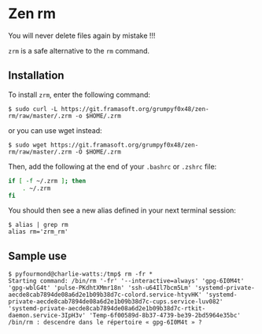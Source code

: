 # Zen rm

You will never delete files again by mistake !!!

`zrm` is a safe alternative to the `rm` command.

## Installation

To install `zrm`, enter the following command:

    $ sudo curl -L https://git.framasoft.org/grumpyf0x48/zen-rm/raw/master/.zrm -o $HOME/.zrm

or you can use wget instead:

    $ sudo wget https://git.framasoft.org/grumpyf0x48/zen-rm/raw/master/.zrm -O $HOME/.zrm

Then, add the following at the end of your `.bashrc` or `.zshrc` file:

```sh
if [ -f ~/.zrm ]; then
    . ~/.zrm
fi
```

You should then see a new alias defined in your next terminal session:

    $ alias | grep rm
    alias rm='zrm_rm'

## Sample use

    $ pyfourmond@charlie-watts:/tmp$ rm -fr *
    Starting command: /bin/rm '-fr' '--interactive=always' 'gpg-6I0M4t' 'gpg-wblG4t' 'pulse-PKdhtXMmr18n' 'ssh-u64Il7bcm5Lm' 'systemd-private-aecde8cab7894de08a6d2e1b09b38d7c-colord.service-htyvHK' 'systemd-private-aecde8cab7894de08a6d2e1b09b38d7c-cups.service-luv082' 'systemd-private-aecde8cab7894de08a6d2e1b09b38d7c-rtkit-daemon.service-3IpH3v' 'Temp-6f00589d-8b37-4739-be39-2bd5964e35bc'
    /bin/rm : descendre dans le répertoire « gpg-6I0M4t » ?
